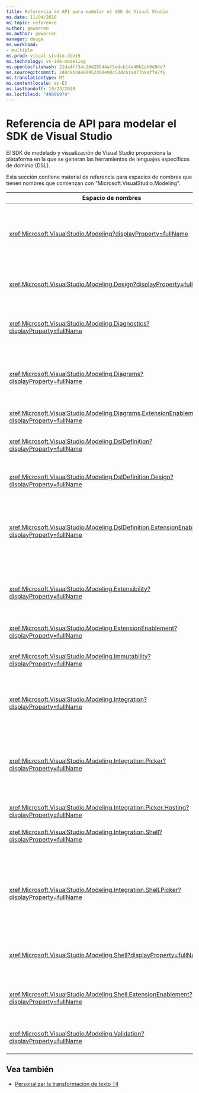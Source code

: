 ```yaml
---
title: Referencia de API para modelar el SDK de Visual Studio
ms.date: 11/04/2016
ms.topic: reference
author: gewarren
ms.author: gewarren
manager: douge
ms.workload:
- multiple
ms.prod: visual-studio-dev15
ms.technology: vs-ide-modeling
ms.openlocfilehash: 21da4ff34c26d28944af5edcb14e40b2db0d94d7
ms.sourcegitcommit: 240c8b34e80952d00e90c52dcb1a077b9aff47f6
ms.translationtype: MT
ms.contentlocale: es-ES
ms.lasthandoff: 10/23/2018
ms.locfileid: "49896974"
---
```

# <a name="api-reference-for-modeling-sdk-for-visual-studio"></a>Referencia de API para modelar el SDK de Visual Studio

El SDK de modelado y visualización de Visual Studio proporciona la plataforma en la que se generan las herramientas de lenguajes específicos de dominio (DSL).

Esta sección contiene material de referencia para espacios de nombres que tienen nombres que comienzan con "Microsoft.VisualStudio.Modeling".

|Espacio de nombres|Contenido|
|-|-|
|<xref:Microsoft.VisualStudio.Modeling?displayProperty=fullName>|Clases como ModelElement, que es la clase base de todas las clases de dominio que se definen en un DSL.|
|<xref:Microsoft.VisualStudio.Modeling.Design?displayProperty=fullName>|Las clases que forman parte de una definición de DSL.|
|<xref:Microsoft.VisualStudio.Modeling.Diagnostics?displayProperty=fullName>|Las herramientas de medición modelo Visor Store y el rendimiento.|
|<xref:Microsoft.VisualStudio.Modeling.Diagrams?displayProperty=fullName>|Clases como ShapeElement, que es la clase base de todas las formas que se definen en un DSL.|
|<xref:Microsoft.VisualStudio.Modeling.Diagrams.ExtensionEnablement?displayProperty=fullName>|Métodos de gesto y selección.|
|<xref:Microsoft.VisualStudio.Modeling.DslDefinition?displayProperty=fullName>|La API del Diseñador de definición de DSL.|
|<xref:Microsoft.VisualStudio.Modeling.DslDefinition.Design?displayProperty=fullName>|Clases internas del Diseñador de definición de DSL.|
|<xref:Microsoft.VisualStudio.Modeling.DslDefinition.ExtensionEnablement?displayProperty=fullName>|Atributos que permiten ampliar el Diseñador de DSL con comandos, gestos y validación.|
|<xref:Microsoft.VisualStudio.Modeling.Extensibility?displayProperty=fullName>|Métodos de extensión para ModelElement que implementan la extensibilidad de DSL.|
|<xref:Microsoft.VisualStudio.Modeling.ExtensionEnablement?displayProperty=fullName>|Atributos de extensibilidad|
|<xref:Microsoft.VisualStudio.Modeling.Immutability?displayProperty=fullName>|Le permite hacer que partes de un modelo de solo lectura.|
|<xref:Microsoft.VisualStudio.Modeling.Integration?displayProperty=fullName>|La API de Modelbus, que le ayuda a integrar modelos diferentes.|
|<xref:Microsoft.VisualStudio.Modeling.Integration.Picker?displayProperty=fullName>|El cuadro de diálogo que permite a los usuarios navegar a los modelos y elementos para crear referencias de Modelbus.|
|<xref:Microsoft.VisualStudio.Modeling.Integration.Picker.Hosting?displayProperty=fullName>|El servicio de selector.|
|<xref:Microsoft.VisualStudio.Modeling.Integration.Shell?displayProperty=fullName>|Entorno de adaptador de ModelBus de Visual Studio.|
|<xref:Microsoft.VisualStudio.Modeling.Integration.Shell.Picker?displayProperty=fullName>|El cuadro de diálogo de selector que permite a los usuarios navegar a los modelos y elementos para crear referencias de Modelbus.|
|<xref:Microsoft.VisualStudio.Modeling.Shell?displayProperty=fullName>|La interfaz entre lenguajes DSL y Visual Studio.|
|<xref:Microsoft.VisualStudio.Modeling.Shell.ExtensionEnablement?displayProperty=fullName>|Le permite definir comandos del menú contextual (contexto).|
|<xref:Microsoft.VisualStudio.Modeling.Validation?displayProperty=fullName>|Le permite definir restricciones de validación.|

## <a name="see-also"></a>Vea también

- [Personalizar la transformación de texto T4](../modeling/customizing-t4-text-transformation.md)
